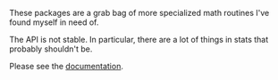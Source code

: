 These packages are a grab bag of more specialized math routines I've
found myself in need of.

The API is not stable. In particular, there are a lot of things in
stats that probably shouldn't be.

Please see the [documentation](https://godoc.org/github.com/aclements/go-moremath).
